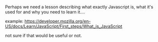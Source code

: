 Perhaps we need a lesson describing what exactly Javascript is, what it's used for and why you need to learn it....

example: https://developer.mozilla.org/en-US/docs/Learn/JavaScript/First_steps/What_is_JavaScript

not sure if that would be useful or not.
